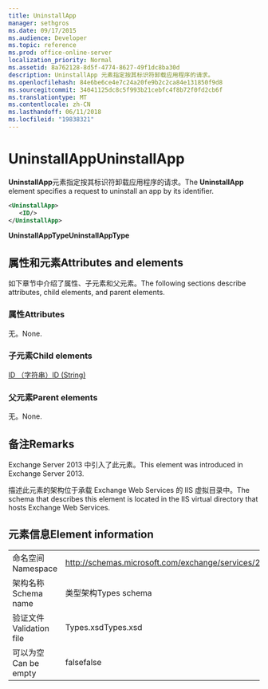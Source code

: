 ```yaml
---
title: UninstallApp
manager: sethgros
ms.date: 09/17/2015
ms.audience: Developer
ms.topic: reference
ms.prod: office-online-server
localization_priority: Normal
ms.assetid: 8a762128-8d5f-4774-8627-49f1dc8ba30d
description: UninstallApp 元素指定按其标识符卸载应用程序的请求。
ms.openlocfilehash: 84e6be6ce4e7c24a20fe9b2c2ca84e131850f9d8
ms.sourcegitcommit: 34041125dc8c5f993b21cebfc4f8b72f0fd2cb6f
ms.translationtype: MT
ms.contentlocale: zh-CN
ms.lasthandoff: 06/11/2018
ms.locfileid: "19838321"
---
```

# <a name="uninstallapp"></a><span data-ttu-id="8a47e-103">UninstallApp</span><span class="sxs-lookup"><span data-stu-id="8a47e-103">UninstallApp</span></span>

<span data-ttu-id="8a47e-104">**UninstallApp**元素指定按其标识符卸载应用程序的请求。</span><span class="sxs-lookup"><span data-stu-id="8a47e-104">The **UninstallApp** element specifies a request to uninstall an app by its identifier.</span></span> 
  
```XML
<UninstallApp>
   <ID/>
</UninstallApp>
```

 <span data-ttu-id="8a47e-105">**UninstallAppType**</span><span class="sxs-lookup"><span data-stu-id="8a47e-105">**UninstallAppType**</span></span>
## <a name="attributes-and-elements"></a><span data-ttu-id="8a47e-106">属性和元素</span><span class="sxs-lookup"><span data-stu-id="8a47e-106">Attributes and elements</span></span>

<span data-ttu-id="8a47e-107">如下章节中介绍了属性、子元素和父元素。</span><span class="sxs-lookup"><span data-stu-id="8a47e-107">The following sections describe attributes, child elements, and parent elements.</span></span>
  
### <a name="attributes"></a><span data-ttu-id="8a47e-108">属性</span><span class="sxs-lookup"><span data-stu-id="8a47e-108">Attributes</span></span>

<span data-ttu-id="8a47e-109">无。</span><span class="sxs-lookup"><span data-stu-id="8a47e-109">None.</span></span>
  
### <a name="child-elements"></a><span data-ttu-id="8a47e-110">子元素</span><span class="sxs-lookup"><span data-stu-id="8a47e-110">Child elements</span></span>

[<span data-ttu-id="8a47e-111">ID （字符串）</span><span class="sxs-lookup"><span data-stu-id="8a47e-111">ID (String)</span></span>](id-string.md)
  
### <a name="parent-elements"></a><span data-ttu-id="8a47e-112">父元素</span><span class="sxs-lookup"><span data-stu-id="8a47e-112">Parent elements</span></span>

<span data-ttu-id="8a47e-113">无。</span><span class="sxs-lookup"><span data-stu-id="8a47e-113">None.</span></span>
  
## <a name="remarks"></a><span data-ttu-id="8a47e-114">备注</span><span class="sxs-lookup"><span data-stu-id="8a47e-114">Remarks</span></span>

<span data-ttu-id="8a47e-115">Exchange Server 2013 中引入了此元素。</span><span class="sxs-lookup"><span data-stu-id="8a47e-115">This element was introduced in Exchange Server 2013.</span></span>
  
<span data-ttu-id="8a47e-116">描述此元素的架构位于承载 Exchange Web Services 的 IIS 虚拟目录中。</span><span class="sxs-lookup"><span data-stu-id="8a47e-116">The schema that describes this element is located in the IIS virtual directory that hosts Exchange Web Services.</span></span>
  
## <a name="element-information"></a><span data-ttu-id="8a47e-117">元素信息</span><span class="sxs-lookup"><span data-stu-id="8a47e-117">Element information</span></span>

|||
|:-----|:-----|
|<span data-ttu-id="8a47e-118">命名空间</span><span class="sxs-lookup"><span data-stu-id="8a47e-118">Namespace</span></span>  <br/> |http://schemas.microsoft.com/exchange/services/2006/types  <br/> |
|<span data-ttu-id="8a47e-119">架构名称</span><span class="sxs-lookup"><span data-stu-id="8a47e-119">Schema name</span></span>  <br/> |<span data-ttu-id="8a47e-120">类型架构</span><span class="sxs-lookup"><span data-stu-id="8a47e-120">Types schema</span></span>  <br/> |
|<span data-ttu-id="8a47e-121">验证文件</span><span class="sxs-lookup"><span data-stu-id="8a47e-121">Validation file</span></span>  <br/> |<span data-ttu-id="8a47e-122">Types.xsd</span><span class="sxs-lookup"><span data-stu-id="8a47e-122">Types.xsd</span></span>  <br/> |
|<span data-ttu-id="8a47e-123">可以为空</span><span class="sxs-lookup"><span data-stu-id="8a47e-123">Can be empty</span></span>  <br/> |<span data-ttu-id="8a47e-124">false</span><span class="sxs-lookup"><span data-stu-id="8a47e-124">false</span></span>  <br/> |
   

